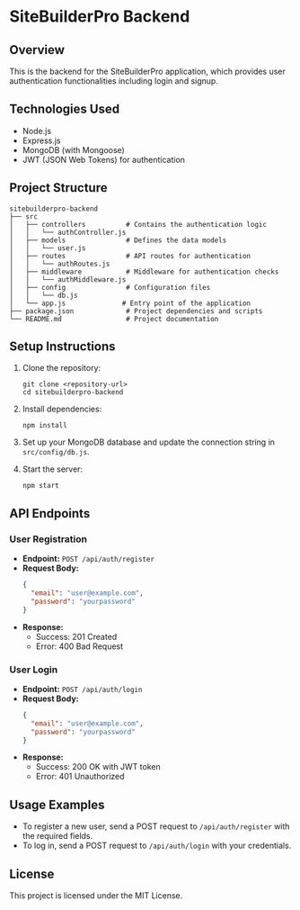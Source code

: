 # SiteBuilderPro Backend

## Overview
This is the backend for the SiteBuilderPro application, which provides user authentication functionalities including login and signup.

## Technologies Used
- Node.js
- Express.js
- MongoDB (with Mongoose)
- JWT (JSON Web Tokens) for authentication

## Project Structure
```
sitebuilderpro-backend
├── src
│   ├── controllers          # Contains the authentication logic
│   │   └── authController.js
│   ├── models               # Defines the data models
│   │   └── user.js
│   ├── routes               # API routes for authentication
│   │   └── authRoutes.js
│   ├── middleware           # Middleware for authentication checks
│   │   └── authMiddleware.js
│   ├── config               # Configuration files
│   │   └── db.js
│   └── app.js              # Entry point of the application
├── package.json             # Project dependencies and scripts
└── README.md                # Project documentation
```

## Setup Instructions
1. Clone the repository:
   ```
   git clone <repository-url>
   cd sitebuilderpro-backend
   ```

2. Install dependencies:
   ```
   npm install
   ```

3. Set up your MongoDB database and update the connection string in `src/config/db.js`.

4. Start the server:
   ```
   npm start
   ```

## API Endpoints
### User Registration
- **Endpoint:** `POST /api/auth/register`
- **Request Body:**
  ```json
  {
    "email": "user@example.com",
    "password": "yourpassword"
  }
  ```
- **Response:** 
  - Success: 201 Created
  - Error: 400 Bad Request

### User Login
- **Endpoint:** `POST /api/auth/login`
- **Request Body:**
  ```json
  {
    "email": "user@example.com",
    "password": "yourpassword"
  }
  ```
- **Response:** 
  - Success: 200 OK with JWT token
  - Error: 401 Unauthorized

## Usage Examples
- To register a new user, send a POST request to `/api/auth/register` with the required fields.
- To log in, send a POST request to `/api/auth/login` with your credentials.

## License
This project is licensed under the MIT License.